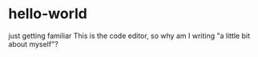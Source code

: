# hello-world
just getting familiar
This is the code editor, so why am I writing "a little bit about myself"?

